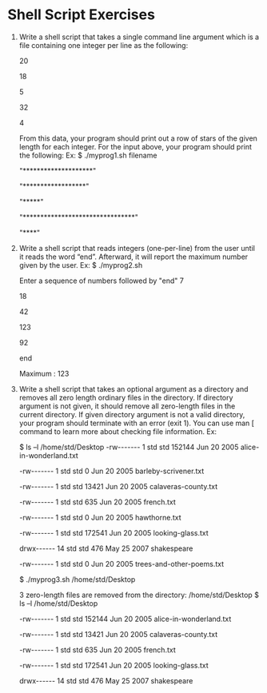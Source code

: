 # Shell Script Exercises

1) Write a shell script that takes a single command line argument which is a file containing one integer per line as the following:
   
      20
      
      18
      
      5
      
      32
      
      4
      
      From this data, your program should print out a row of stars of the given length for each integer. For the input above, your program    should print the following:
      Ex:
      $ ./myprog1.sh filename

    "********************"
    
    "******************"
    
    "*****" 
    
    "********************************"
    
    "****"

3) Write a shell script that reads integers (one-per-line) from the user until it reads the word “end”. Afterward, it will report the maximum number given by the user.
    Ex:
    $ ./myprog2.sh
    
    Enter a sequence of numbers followed by "end" 7
    
    18
    
    42
    
    123
    
    92
    
    end
    
    Maximum : 123

4) Write a shell script that takes an optional argument as a directory and removes all zero length ordinary files in the directory. If directory argument is not given, it should remove all zero-length files in the current directory. If given directory argument is not a valid directory, your program should terminate with an error (exit 1). You can use man [ command to learn more about checking file information.
Ex:

      $ ls –l /home/std/Desktop
      -rw------- 1 std std 152144 Jun 20 2005 alice-in-wonderland.txt 
      
      -rw------- 1 std std 0 Jun 20 2005 barleby-scrivener.txt 
      
      -rw------- 1 std std 13421 Jun 20 2005 calaveras-county.txt 
      
      -rw------- 1 std std 635 Jun 20 2005 french.txt
      
      -rw------- 1 std std 0 Jun 20 2005 hawthorne.txt
      
      -rw------- 1 std std 172541 Jun 20 2005 looking-glass.txt 
      
      drwx------ 14 std std 476 May 25 2007 shakespeare
      
      -rw------- 1 std std 0 Jun 20 2005 trees-and-other-poems.txt
      
      $ ./myprog3.sh /home/std/Desktop
      
      3 zero-length files are removed from the directory: /home/std/Desktop $ ls –l /home/std/Desktop
      
      -rw------- 1 std std 152144 Jun 20 2005 alice-in-wonderland.txt 
      
      -rw------- 1 std std 13421 Jun 20 2005 calaveras-county.txt
      
      -rw------- 1 std std 635 Jun 20 2005 french.txt
      
      -rw------- 1 std std 172541 Jun 20 2005 looking-glass.txt
      
      drwx------ 14 std std 476 May 25 2007 shakespeare



